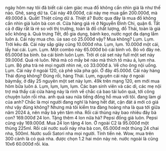 ngày hôm nay tôi đã biết cái cảm giác mua đồ không cần nhìn giá là như thế nào. Ghê, sang dữ ta. Cái này 49.000đ, cái này mẹ mua gần 200.000đ, mà 49.000đ à. Quất! Thiệt cũng dữ á. Thiệt á? Bước qua đây là mua đồ không cần nhìn giá luôn bà con ơi. Cửa hàng giá rẻ ở Nguyễn Đình Chi, quận 6. Tất cả ở đây rất là rẻ so với thị trường, toàn là đồ chất lượng, đồ Thái, toàn là giá sốc không à. Quà trưng Tết, đồ gia dụng, bánh kẹo, nước ngọt đa dạng lắm luôn á. Cái này mua cho. ủa sao có 25.000đ vậy? Mua không? Lụm. Lụm. Trời kêu đã. Cái này sắp giày cũng 10.000đ nha. Lụm, lụm. 10.000đ một cái, lấy hai cái. Lụm. Lụm. Một combo này 65.000đ bỏ cái bình vô. Bỏ vô đây nè. 65.000đ ba bình. ba cái bình luôn Lụm. Trời ơi cái set này full một set này 39.000đ. Quá rẻ luôn. Nhà mà có mấy bé nào mà thích tô màu á, lụm nha. Lụm. Bộ pha trà nè mọi người nhìn nè, có 33.000đ à. Về cho ông nội uống. Lụm. Cái này ở ngoài 120, cà phê sữa pha gói. Ở đây 45.000đ. Cái này hàng Thái đúng không? Đúng rồi, hàng Thái. Lụm, nguyên cái này ở ngoài bảymấy, ở đây 25 nguyên một set này lụm. 49k trên mạng 120, em mới mua hôm bữa luôn á. Lụm, lụm, lụm, lụm. Các bạn sinh viên và các dì, các mẹ nội trợ mà thấy cái cửa hàng này là rinh về chắc cả bao tải luôn quá, tới công chuyện luôn rồi nha. anh quá sau nửa tiếng đồng hồ mua với tôi. đang làm gì của anh? Chắc là mọi người đang nghĩ là hàng hết đát, cận đát á mới có giá như vậy đúng không? Nhưng mà tôi kiểm tra đàng hoàng nha là qua tới giữa năm 2024 á, nên mấy bà yên tâm nha. Rồi cái thùng này bao nhiêu đây bà con? 169.000đ 24 lon. Tặng thêm 4 lon nữa hả? Pepsi đồng giá luôn. Pepsi cũng vậy 169.000đ. Mua 24 lon tặng 4 lon. Ở ngoài C2 là 95.000đ một thùng 225ml. Rồi cái nước suối này nha bà con, 65.000đ một thùng 24 chai nha, 500ml. Nước suối Satori nha mọi người. Tính tiền nè. Wow, mua trên 300 cành là có quà nha. được chọn 1.2 hai món này nè. nước ngoài là cũng 10x6 60.000đ rồi. kìa.